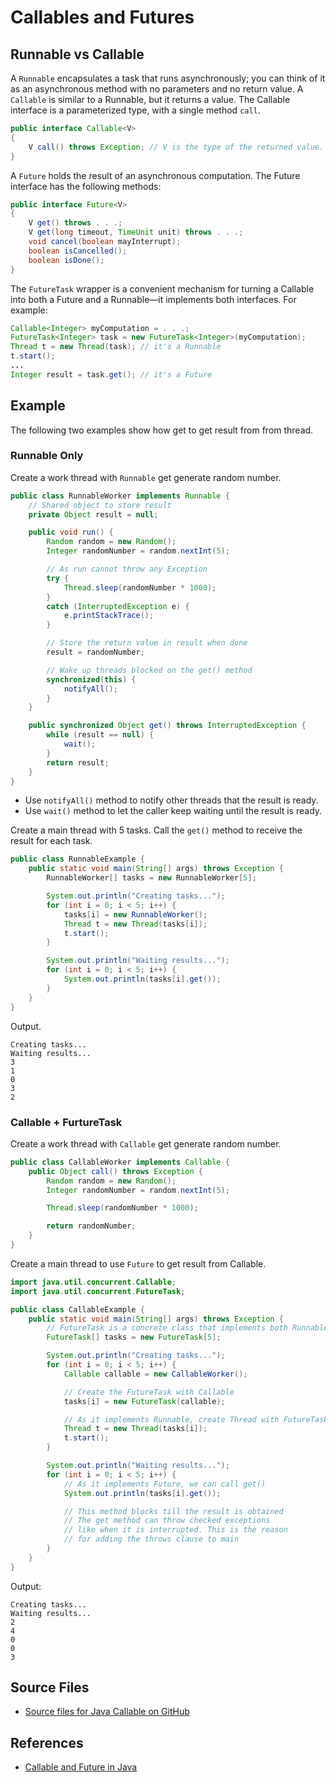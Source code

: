 # Callables and Futures

## Runnable vs Callable

A `Runnable` encapsulates a task that runs asynchronously; you can think of it as an asynchronous method with no parameters and no return value. A `Callable` is similar to a Runnable, but it returns a value. The Callable interface is a parameterized type, with a single method `call`.

```java
public interface Callable<V>
{
    V call() throws Exception; // V is the type of the returned value.
}
```

A `Future` holds the result of an asynchronous computation. The Future interface has the following methods:

```java
public interface Future<V>
{
    V get() throws . . .;
    V get(long timeout, TimeUnit unit) throws . . .;
    void cancel(boolean mayInterrupt);
    boolean isCancelled();
    boolean isDone();
}
```

The `FutureTask` wrapper is a convenient mechanism for turning a Callable into both a Future and a Runnable—it implements both interfaces. For example:

```java
Callable<Integer> myComputation = . . .;
FutureTask<Integer> task = new FutureTask<Integer>(myComputation);
Thread t = new Thread(task); // it's a Runnable
t.start();
...
Integer result = task.get(); // it's a Future
```

## Example

The following two examples show how get to get result from from thread.

### Runnable Only

Create a work thread with `Runnable` get generate random number.

```java
public class RunnableWorker implements Runnable {
    // Shared object to store result
    private Object result = null;

    public void run() {
        Random random = new Random();
        Integer randomNumber = random.nextInt(5);

        // As run cannot throw any Exception
        try {
            Thread.sleep(randomNumber * 1000);
        }
        catch (InterruptedException e) {
            e.printStackTrace();
        }

        // Store the return value in result when done
        result = randomNumber;

        // Wake up threads blocked on the get() method
        synchronized(this) {
            notifyAll();
        }
    }

    public synchronized Object get() throws InterruptedException {
        while (result == null) {
            wait();
        }
        return result;
    }
}
```

* Use `notifyAll()` method to notify other threads that the result is ready.
* Use `wait()` method to let the caller keep waiting until the result is ready.

Create a main thread with 5 tasks. Call the `get()` method to receive the result for each task.

```java
public class RunnableExample {
    public static void main(String[] args) throws Exception {
        RunnableWorker[] tasks = new RunnableWorker[5];

        System.out.println("Creating tasks...");
        for (int i = 0; i < 5; i++) {
            tasks[i] = new RunnableWorker();
            Thread t = new Thread(tasks[i]);
            t.start();
        }

        System.out.println("Waiting results...");
        for (int i = 0; i < 5; i++) {
            System.out.println(tasks[i].get());
        }
    }
}
```

Output.

```raw
Creating tasks...
Waiting results...
3
1
0
3
2
```

### Callable + FurtureTask

Create a work thread with `Callable` get generate random number.

```java
public class CallableWorker implements Callable {
    public Object call() throws Exception {
        Random random = new Random();
        Integer randomNumber = random.nextInt(5);

        Thread.sleep(randomNumber * 1000);

        return randomNumber;
    }
}
```

Create a main thread to use `Future` to get result from Callable.

```java
import java.util.concurrent.Callable;
import java.util.concurrent.FutureTask;

public class CallableExample {
    public static void main(String[] args) throws Exception {
        // FutureTask is a concrete class that implements both Runnable and Future
        FutureTask[] tasks = new FutureTask[5];

        System.out.println("Creating tasks...");
        for (int i = 0; i < 5; i++) {
            Callable callable = new CallableWorker();

            // Create the FutureTask with Callable
            tasks[i] = new FutureTask(callable);

            // As it implements Runnable, create Thread with FutureTask
            Thread t = new Thread(tasks[i]);
            t.start();
        }

        System.out.println("Waiting results...");
        for (int i = 0; i < 5; i++) {
            // As it implements Future, we can call get()
            System.out.println(tasks[i].get());

            // This method blocks till the result is obtained
            // The get method can throw checked exceptions
            // like when it is interrupted. This is the reason
            // for adding the throws clause to main
        }
    }
}
```

Output:

```raw
Creating tasks...
Waiting results...
2
4
0
0
3
```

## Source Files

* [Source files for Java Callable on GitHub](https://github.com/jojozhuang/java-programming/tree/master/java-concurrency-callable)

## References

* [Callable and Future in Java](https://www.geeksforgeeks.org/callable-future-java/)
